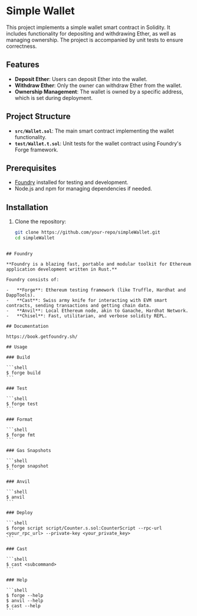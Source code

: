 # Simple Wallet

This project implements a simple wallet smart contract in Solidity. It includes functionality for depositing and withdrawing Ether, as well as managing ownership. The project is accompanied by unit tests to ensure correctness.

## Features

- **Deposit Ether**: Users can deposit Ether into the wallet.
- **Withdraw Ether**: Only the owner can withdraw Ether from the wallet.
- **Ownership Management**: The wallet is owned by a specific address, which is set during deployment.

## Project Structure

- **`src/Wallet.sol`**: The main smart contract implementing the wallet functionality.
- **`test/Wallet.t.sol`**: Unit tests for the wallet contract using Foundry's Forge framework.

## Prerequisites

- [Foundry](https://book.getfoundry.sh/) installed for testing and development.
- Node.js and npm for managing dependencies if needed.

## Installation

1. Clone the repository:
   ```bash
   git clone https://github.com/your-repo/simpleWallet.git
   cd simpleWallet
````

## Foundry

**Foundry is a blazing fast, portable and modular toolkit for Ethereum application development written in Rust.**

Foundry consists of:

-   **Forge**: Ethereum testing framework (like Truffle, Hardhat and DappTools).
-   **Cast**: Swiss army knife for interacting with EVM smart contracts, sending transactions and getting chain data.
-   **Anvil**: Local Ethereum node, akin to Ganache, Hardhat Network.
-   **Chisel**: Fast, utilitarian, and verbose solidity REPL.

## Documentation

https://book.getfoundry.sh/

## Usage

### Build

```shell
$ forge build
```

### Test

```shell
$ forge test
```

### Format

```shell
$ forge fmt
```

### Gas Snapshots

```shell
$ forge snapshot
```

### Anvil

```shell
$ anvil
```

### Deploy

```shell
$ forge script script/Counter.s.sol:CounterScript --rpc-url <your_rpc_url> --private-key <your_private_key>
```

### Cast

```shell
$ cast <subcommand>
```

### Help

```shell
$ forge --help
$ anvil --help
$ cast --help
```

